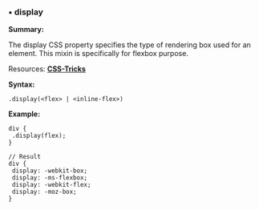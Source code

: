 ### <a name="display"></a> &#8226; display
**Summary:**

The display CSS property specifies the type of rendering box used for an element. This mixin is specifically for flexbox purpose.

Resources: **[CSS-Tricks](http://css-tricks.com/snippets/css/a-guide-to-flexbox/)**

**Syntax:**

    .display(<flex> | <inline-flex>)
  
**Example:**

    div {
     .display(flex);
    }
    
    // Result
    div {
     display: -webkit-box;
     display: -ms-flexbox;
     display: -webkit-flex;
     display: -moz-box;
    } 

